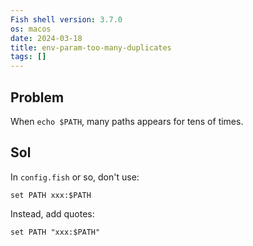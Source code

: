 ```yaml
---
Fish shell version: 3.7.0
os: macos
date: 2024-03-18
title: env-param-too-many-duplicates
tags: []
---
```


## Problem

When `echo $PATH`, many paths appears for tens of times. 

## Sol

In `config.fish` or so, don't use:

```
set PATH xxx:$PATH
```

Instead, add quotes:

```
set PATH "xxx:$PATH"
```

